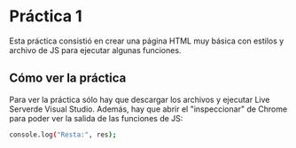 # Práctica 1

Esta práctica consistió en crear una página HTML muy básica con estilos y archivo de JS para ejecutar algunas funciones.

## Cómo ver la práctica

Para ver la práctica sólo hay que descargar los archivos y ejecutar Live Serverde Visual Studio. Además, hay que abrir el "inspeccionar" de Chrome para poder ver la salida de las funciones de JS:

```bash
console.log("Resta:", res);
```

